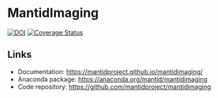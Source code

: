 # MantidImaging


[![DOI](https://zenodo.org/badge/DOI/10.5281/zenodo.4451978.svg)](https://doi.org/10.5281/zenodo.4451978)
[![Coverage Status](https://coveralls.io/repos/github/mantidproject/mantidimaging/badge.svg?branch=master)](https://coveralls.io/github/mantidproject/mantidimaging?branch=master)
## Links

 - Documentation: https://mantidproject.github.io/mantidimaging/
 - Anaconda package: https://anaconda.org/mantid/mantidimaging
 - Code repository: https://github.com/mantidproject/mantidimaging
